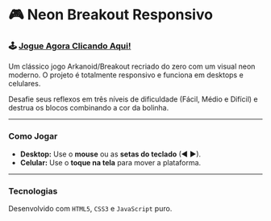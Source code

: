 # 🎮 Neon Breakout Responsivo

### 🕹️ **[Jogue Agora Clicando Aqui!](https://annavitoriavds.github.io/NEON-BREAKOUT/)**

Um clássico jogo Arkanoid/Breakout recriado do zero com um visual neon moderno. O projeto é totalmente responsivo e funciona em desktops e celulares.

Desafie seus reflexos em três níveis de dificuldade (Fácil, Médio e Difícil) e destrua os blocos combinando a cor da bolinha.

---

### Como Jogar
* **Desktop:** Use o **mouse** ou as **setas do teclado** (◄ ►).
* **Celular:** Use o **toque na tela** para mover a plataforma.

---

### Tecnologias
Desenvolvido com `HTML5`, `CSS3` e `JavaScript` puro.
